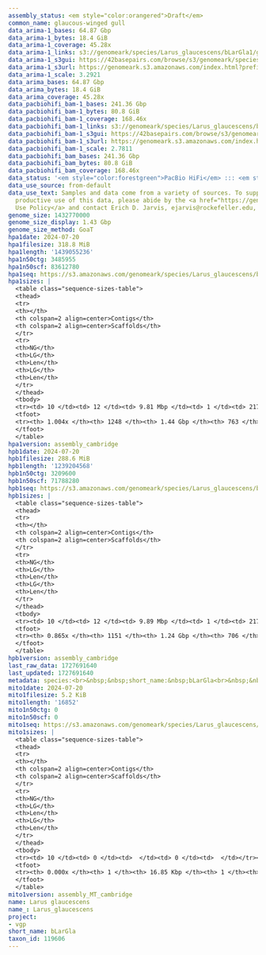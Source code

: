 ```yaml
---
assembly_status: <em style="color:orangered">Draft</em>
common_name: glaucous-winged gull
data_arima-1_bases: 64.87 Gbp
data_arima-1_bytes: 18.4 GiB
data_arima-1_coverage: 45.28x
data_arima-1_links: s3://genomeark/species/Larus_glaucescens/bLarGla1/genomic_data/arima/<br>
data_arima-1_s3gui: https://42basepairs.com/browse/s3/genomeark/species/Larus_glaucescens/bLarGla1/genomic_data/arima/
data_arima-1_s3url: https://genomeark.s3.amazonaws.com/index.html?prefix=species/Larus_glaucescens/bLarGla1/genomic_data/arima/
data_arima-1_scale: 3.2921
data_arima_bases: 64.87 Gbp
data_arima_bytes: 18.4 GiB
data_arima_coverage: 45.28x
data_pacbiohifi_bam-1_bases: 241.36 Gbp
data_pacbiohifi_bam-1_bytes: 80.8 GiB
data_pacbiohifi_bam-1_coverage: 168.46x
data_pacbiohifi_bam-1_links: s3://genomeark/species/Larus_glaucescens/bLarGla1/genomic_data/pacbio_hifi/<br>
data_pacbiohifi_bam-1_s3gui: https://42basepairs.com/browse/s3/genomeark/species/Larus_glaucescens/bLarGla1/genomic_data/pacbio_hifi/
data_pacbiohifi_bam-1_s3url: https://genomeark.s3.amazonaws.com/index.html?prefix=species/Larus_glaucescens/bLarGla1/genomic_data/pacbio_hifi/
data_pacbiohifi_bam-1_scale: 2.7811
data_pacbiohifi_bam_bases: 241.36 Gbp
data_pacbiohifi_bam_bytes: 80.8 GiB
data_pacbiohifi_bam_coverage: 168.46x
data_status: '<em style="color:forestgreen">PacBio HiFi</em> ::: <em style="color:forestgreen">Arima</em>'
data_use_source: from-default
data_use_text: Samples and data come from a variety of sources. To support fair and
  productive use of this data, please abide by the <a href="https://genome10k.soe.ucsc.edu/data-use-policies/">Data
  Use Policy</a> and contact Erich D. Jarvis, ejarvis@rockefeller.edu, with any questions.
genome_size: 1432770000
genome_size_display: 1.43 Gbp
genome_size_method: GoaT
hpa1date: 2024-07-20
hpa1filesize: 318.8 MiB
hpa1length: '1439055236'
hpa1n50ctg: 3485955
hpa1n50scf: 83612780
hpa1seq: https://s3.amazonaws.com/genomeark/species/Larus_glaucescens/bLarGla1/assembly_cambridge/bLarGla1.hap1.asm.20240720.fasta.gz
hpa1sizes: |
  <table class="sequence-sizes-table">
  <thead>
  <tr>
  <th></th>
  <th colspan=2 align=center>Contigs</th>
  <th colspan=2 align=center>Scaffolds</th>
  </tr>
  <tr>
  <th>NG</th>
  <th>LG</th>
  <th>Len</th>
  <th>LG</th>
  <th>Len</th>
  </tr>
  </thead>
  <tbody>
  <tr><td> 10 </td><td> 12 </td><td> 9.81 Mbp </td><td> 1 </td><td> 217.43 Mbp </td></tr><tr><td> 20 </td><td> 29 </td><td> 7.42 Mbp </td><td> 2 </td><td> 167.31 Mbp </td></tr><tr><td> 30 </td><td> 51 </td><td> 5.94 Mbp </td><td> 3 </td><td> 121.06 Mbp </td></tr><tr><td> 40 </td><td> 78 </td><td> 4.73 Mbp </td><td> 4 </td><td> 94.74 Mbp </td></tr><tr style="background-color:#cccccc;"><td> 50 </td><td> 114 </td><td style="background-color:#88ff88;"> 3.49 Mbp </td><td> 6 </td><td style="background-color:#88ff88;"> 83.61 Mbp </td></tr><tr><td> 60 </td><td> 160 </td><td> 2.81 Mbp </td><td> 8 </td><td> 58.30 Mbp </td></tr><tr><td> 70 </td><td> 219 </td><td> 2.10 Mbp </td><td> 10 </td><td> 49.47 Mbp </td></tr><tr><td> 80 </td><td> 303 </td><td> 1.38 Mbp </td><td> 18 </td><td> 9.73 Mbp </td></tr><tr><td> 90 </td><td> 440 </td><td> 0.76 Mbp </td><td> 67 </td><td> 1.18 Mbp </td></tr><tr><td> 100 </td><td> 990 </td><td> 47.50 Kbp </td><td> 513 </td><td> 52.75 Kbp </td></tr></tbody>
  <tfoot>
  <tr><th> 1.004x </th><th> 1248 </th><th> 1.44 Gbp </th><th> 763 </th><th> 1.44 Gbp </th></tr>
  </tfoot>
  </table>
hpa1version: assembly_cambridge
hpb1date: 2024-07-20
hpb1filesize: 288.6 MiB
hpb1length: '1239204568'
hpb1n50ctg: 3209600
hpb1n50scf: 71788280
hpb1seq: https://s3.amazonaws.com/genomeark/species/Larus_glaucescens/bLarGla1/assembly_cambridge/bLarGla1.hap2.asm.20240720.fasta.gz
hpb1sizes: |
  <table class="sequence-sizes-table">
  <thead>
  <tr>
  <th></th>
  <th colspan=2 align=center>Contigs</th>
  <th colspan=2 align=center>Scaffolds</th>
  </tr>
  <tr>
  <th>NG</th>
  <th>LG</th>
  <th>Len</th>
  <th>LG</th>
  <th>Len</th>
  </tr>
  </thead>
  <tbody>
  <tr><td> 10 </td><td> 12 </td><td> 9.89 Mbp </td><td> 1 </td><td> 217.02 Mbp </td></tr><tr><td> 20 </td><td> 29 </td><td> 7.00 Mbp </td><td> 2 </td><td> 167.09 Mbp </td></tr><tr><td> 30 </td><td> 52 </td><td> 5.30 Mbp </td><td> 3 </td><td> 129.90 Mbp </td></tr><tr><td> 40 </td><td> 83 </td><td> 4.24 Mbp </td><td> 4 </td><td> 94.72 Mbp </td></tr><tr style="background-color:#cccccc;"><td> 50 </td><td> 122 </td><td style="background-color:#88ff88;"> 3.21 Mbp </td><td> 6 </td><td style="background-color:#88ff88;"> 71.79 Mbp </td></tr><tr><td> 60 </td><td> 172 </td><td> 2.45 Mbp </td><td> 8 </td><td> 57.22 Mbp </td></tr><tr><td> 70 </td><td> 242 </td><td> 1.66 Mbp </td><td> 13 </td><td> 17.20 Mbp </td></tr><tr><td> 80 </td><td> 375 </td><td> 0.65 Mbp </td><td> 38 </td><td> 1.67 Mbp </td></tr><tr><td> 90 </td><td> 0 </td><td>  </td><td> 0 </td><td>  </td></tr><tr><td> 100 </td><td> 0 </td><td>  </td><td> 0 </td><td>  </td></tr></tbody>
  <tfoot>
  <tr><th> 0.865x </th><th> 1151 </th><th> 1.24 Gbp </th><th> 706 </th><th> 1.24 Gbp </th></tr>
  </tfoot>
  </table>
hpb1version: assembly_cambridge
last_raw_data: 1727691640
last_updated: 1727691640
metadata: species:<br>&nbsp;&nbsp;short_name:&nbsp;bLarGla<br>&nbsp;&nbsp;name:&nbsp;Larus&nbsp;glaucescens<br>&nbsp;&nbsp;taxon_id:&nbsp;119606<br>&nbsp;&nbsp;common_name:&nbsp;glaucous-winged&nbsp;gull<br>&nbsp;&nbsp;order:<br>&nbsp;&nbsp;&nbsp;&nbsp;name:&nbsp;Charadriiformes<br>&nbsp;&nbsp;family:<br>&nbsp;&nbsp;&nbsp;&nbsp;name:&nbsp;Laridae<br>&nbsp;&nbsp;individuals:<br>&nbsp;&nbsp;&nbsp;&nbsp;-&nbsp;short_name:&nbsp;bLarGla1<br>&nbsp;&nbsp;&nbsp;&nbsp;&nbsp;&nbsp;biosample_id:&nbsp;SAMEA115348653<br>&nbsp;&nbsp;&nbsp;&nbsp;&nbsp;&nbsp;sex:&nbsp;female<br>&nbsp;&nbsp;genome_size:&nbsp;1432770000<br>&nbsp;&nbsp;genome_size_method:&nbsp;GoaT<br>&nbsp;&nbsp;project:&nbsp;[&nbsp;vgp&nbsp;]<br>
mito1date: 2024-07-20
mito1filesize: 5.2 KiB
mito1length: '16852'
mito1n50ctg: 0
mito1n50scf: 0
mito1seq: https://s3.amazonaws.com/genomeark/species/Larus_glaucescens/bLarGla1/assembly_MT_cambridge/bLarGla1.MT.20240720.fasta.gz
mito1sizes: |
  <table class="sequence-sizes-table">
  <thead>
  <tr>
  <th></th>
  <th colspan=2 align=center>Contigs</th>
  <th colspan=2 align=center>Scaffolds</th>
  </tr>
  <tr>
  <th>NG</th>
  <th>LG</th>
  <th>Len</th>
  <th>LG</th>
  <th>Len</th>
  </tr>
  </thead>
  <tbody>
  <tr><td> 10 </td><td> 0 </td><td>  </td><td> 0 </td><td>  </td></tr><tr><td> 20 </td><td> 0 </td><td>  </td><td> 0 </td><td>  </td></tr><tr><td> 30 </td><td> 0 </td><td>  </td><td> 0 </td><td>  </td></tr><tr><td> 40 </td><td> 0 </td><td>  </td><td> 0 </td><td>  </td></tr><tr style="background-color:#cccccc;"><td> 50 </td><td> 0 </td><td style="background-color:#ff8888;">  </td><td> 0 </td><td style="background-color:#ff8888;">  </td></tr><tr><td> 60 </td><td> 0 </td><td>  </td><td> 0 </td><td>  </td></tr><tr><td> 70 </td><td> 0 </td><td>  </td><td> 0 </td><td>  </td></tr><tr><td> 80 </td><td> 0 </td><td>  </td><td> 0 </td><td>  </td></tr><tr><td> 90 </td><td> 0 </td><td>  </td><td> 0 </td><td>  </td></tr><tr><td> 100 </td><td> 0 </td><td>  </td><td> 0 </td><td>  </td></tr></tbody>
  <tfoot>
  <tr><th> 0.000x </th><th> 1 </th><th> 16.85 Kbp </th><th> 1 </th><th> 16.85 Kbp </th></tr>
  </tfoot>
  </table>
mito1version: assembly_MT_cambridge
name: Larus glaucescens
name_: Larus_glaucescens
project:
- vgp
short_name: bLarGla
taxon_id: 119606
---
```

